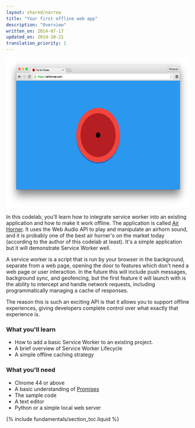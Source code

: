 ```yaml
---
layout: shared/narrow
title: "Your first offline web app"
description: "Overview"
written_on: 2014-07-17
updated_on: 2014-10-21
translation_priority: 1
---
```


<img src="images/image00.png" width="624" height="409" />

In this codelab, you'll learn how to integrate service worker into an existing 
application and how to make it work offline.  The application is called [Air 
Horner](https://airhorner.com). It uses the Web Audio API to play and manipulate 
an airhorn sound, and it is probably one of the best air horner's on the market 
today (according to the author of this codelab at least). It's a simple 
application but it will demonstrate Service Worker well.

A service worker is a script that is run by your browser in the background, 
separate from a web page, opening the door to features which don't need a web 
page or user interaction. In the future this will include push messages, 
background sync, and geofencing, but the first feature it will launch with is 
the ability to intercept and handle network requests, including programmatically 
managing a cache of responses.

The reason this is such an exciting API is that it allows you to support offline 
experiences, giving developers complete control over what exactly that 
experience is.

### What you'll learn

* How to add a basic Service Worker to an existing project.
* A brief overview of Service Worker Lifecycle
* A simple offline caching strategy

### What you'll need

* Chrome 44 or above
* A basic understanding of 
  [Promises](http://www.html5rocks.com/en/tutorials/es6/promises/)
* The sample code
* A text editor
* Python or a simple local web server

{% include fundamentals/section_toc.liquid %}
